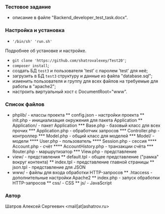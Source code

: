 ### Тестовое задание ###
* описание в файле "Backend_developer_test_task.docx".

### Настройка и установка ###
* `'/bin/sh' 'run.sh'`

Подробнее об установке и настройке.
* `git clone 'https://github.com/shatrovalexey/Test20'`;
* `composer install`;
* создать БД `test3` и пользователя 'test' с паролем 'test' для неё;
* загрузить в БД `test3` структуру и данные из файла "database.sql";
* изменить пользователя и группу для всех файлов на требуемые для работы в "apache2";
* настроить виртуальный хост с DocumentRoot="www".

### Список файлов ###
* phplib/ - классы проекта
** config.json - настройки проекта
** init.php - инициализация окружения для пакета Application
** Application/ - пакет Application
*** Base.php - базовый класс для всех прочих
*** Application.php - обработчик запросов
*** Controller.php - контроллер
*** Model.php - общий класс для моделей
*** Model/ - модели
**** User.php - пользователь
**** Session.php - сессия
**** Account.php - счёт
**** AccountHistory.php - транзакции счёта
*** Router.php - маршрутизатор
*** View.php - представление
* view/ - представления
** default.tpl - общее представление ("рамка" вокруг контента)
** index.tpl - представление главной страницы
** json.tpl - представление для JSON
* www/ - файлы для входа обработки HTTP-запросов
** .htaccess - дополнительные настройки Apache2
** index.php - запуск обработки HTTP-запросов
** css/ - CSS
** js/ - JavaScript

### Автор ###
Шатров Алексей Сергеевич <mail[at]ashatrov.ru>